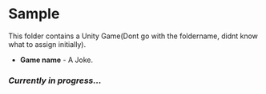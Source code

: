 # Sample
This folder contains a Unity Game(Dont go with the foldername, didnt know what to assign initially).  
- **Game name** - A Joke.
### ***Currently in progress...***
